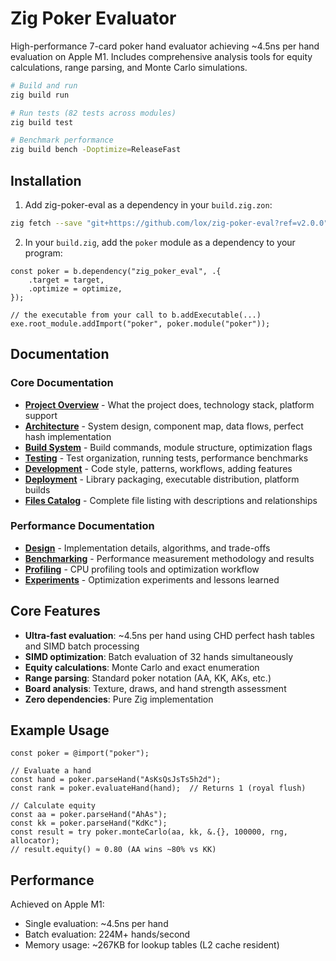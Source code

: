 <!-- Generated: 2025-07-09 07:24:55 UTC -->

# Zig Poker Evaluator

High-performance 7-card poker hand evaluator achieving ~4.5ns per hand evaluation on Apple M1. Includes comprehensive analysis tools for equity calculations, range parsing, and Monte Carlo simulations.

```bash
# Build and run
zig build run

# Run tests (82 tests across modules)
zig build test

# Benchmark performance
zig build bench -Doptimize=ReleaseFast
```

## Installation

1) Add zig-poker-eval as a dependency in your `build.zig.zon`:

```bash
zig fetch --save "git+https://github.com/lox/zig-poker-eval?ref=v2.0.0"
```

2) In your `build.zig`, add the `poker` module as a dependency to your program:

```zig
const poker = b.dependency("zig_poker_eval", .{
    .target = target,
    .optimize = optimize,
});

// the executable from your call to b.addExecutable(...)
exe.root_module.addImport("poker", poker.module("poker"));
```

## Documentation

### Core Documentation

- **[Project Overview](docs/project-overview.md)** - What the project does, technology stack, platform support
- **[Architecture](docs/architecture.md)** - System design, component map, data flows, perfect hash implementation
- **[Build System](docs/build-system.md)** - Build commands, module structure, optimization flags
- **[Testing](docs/testing.md)** - Test organization, running tests, performance benchmarks
- **[Development](docs/development.md)** - Code style, patterns, workflows, adding features
- **[Deployment](docs/deployment.md)** - Library packaging, executable distribution, platform builds
- **[Files Catalog](docs/files.md)** - Complete file listing with descriptions and relationships

### Performance Documentation

- **[Design](docs/design.md)** - Implementation details, algorithms, and trade-offs
- **[Benchmarking](docs/benchmarking.md)** - Performance measurement methodology and results
- **[Profiling](docs/profiling.md)** - CPU profiling tools and optimization workflow
- **[Experiments](docs/experiments.md)** - Optimization experiments and lessons learned

## Core Features

- **Ultra-fast evaluation**: ~4.5ns per hand using CHD perfect hash tables and SIMD batch processing
- **SIMD optimization**: Batch evaluation of 32 hands simultaneously
- **Equity calculations**: Monte Carlo and exact enumeration
- **Range parsing**: Standard poker notation (AA, KK, AKs, etc.)
- **Board analysis**: Texture, draws, and hand strength assessment
- **Zero dependencies**: Pure Zig implementation

## Example Usage

```zig
const poker = @import("poker");

// Evaluate a hand
const hand = poker.parseHand("AsKsQsJsTs5h2d");
const rank = poker.evaluateHand(hand);  // Returns 1 (royal flush)

// Calculate equity
const aa = poker.parseHand("AhAs");
const kk = poker.parseHand("KdKc");
const result = try poker.monteCarlo(aa, kk, &.{}, 100000, rng, allocator);
// result.equity() ≈ 0.80 (AA wins ~80% vs KK)
```

## Performance

Achieved on Apple M1:

- Single evaluation: ~4.5ns per hand
- Batch evaluation: 224M+ hands/second
- Memory usage: ~267KB for lookup tables (L2 cache resident)
